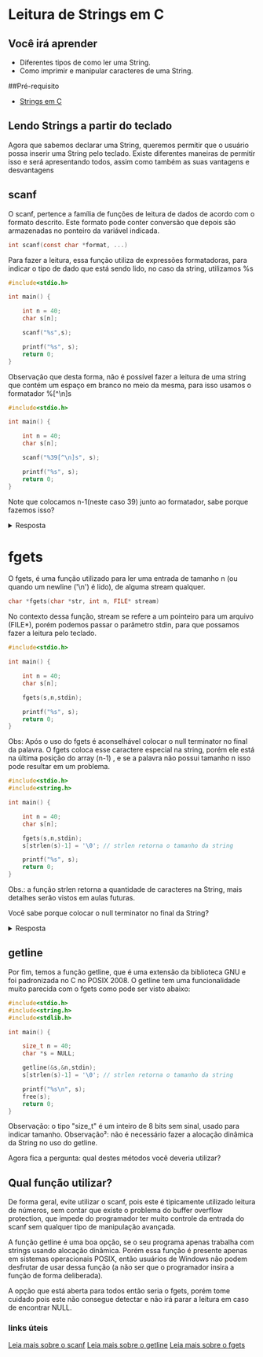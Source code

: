 # Leitura de Strings em C

## Você irá aprender

- Diferentes tipos de como ler uma String.
- Como imprimir e manipular caracteres de uma String.

##Pré-requisito

- [Strings em C](https://github.com/Programando-o-Mundo/Microfundamentos-AEDs2/blob/main/Strings-em-C.md)

## Lendo Strings a partir do teclado

Agora que sabemos declarar uma String, queremos permitir que o usuário possa inserir uma String pelo teclado.
Existe diferentes maneiras de permitir isso e será apresentando todos, assim como também as suas vantagens e desvantagens

## scanf

O scanf, pertence a família de funções de leitura de dados de acordo com o formato descrito. Este formato pode conter conversão que depois são
armazenadas no ponteiro da variável indicada.

```c
int scanf(const char *format, ...)
```
Para fazer a leitura, essa função utiliza de expressões formatadoras, para indicar o tipo de dado que
está sendo lido, no caso da string, utilizamos %s

```c
#include<stdio.h>

int main() {

    int n = 40;
    char s[n];

    scanf("%s",s);

    printf("%s", s);
    return 0;
}
```
Observação que desta forma, não é possível fazer a leitura de uma string que contém um espaço
em branco no meio da mesma, para isso usamos o formatador %[^\n]s

```c
#include<stdio.h>

int main() {

    int n = 40;
    char s[n];

    scanf("%39[^\n]s", s);

    printf("%s", s);
    return 0;
}
```

Note que colocamos n-1(neste caso 39) junto ao formatador, sabe porque fazemos isso?

<details>
  <summary>Resposta</summary>
  A função scanf não possui buffer overflow protection, ou seja, se o usuário entrar com uma string maior do que o tamanho da
  string s, o programa retornará com um erro. Por causa disto, muitos programadores evitam usar o scanf para leitura de strings.
</details>

# fgets

O fgets, é uma função utilizado para ler uma entrada de tamanho n
(ou quando um newline ('\n') é lido), de alguma stream qualquer. 

```c
char *fgets(char *str, int n, FILE* stream)
```

No contexto dessa função, stream se refere a um pointeiro para um arquivo (FILE*),
porém podemos passar o parâmetro stdin, para que possamos fazer a leitura pelo teclado.

```c
#include<stdio.h>

int main() {

    int n = 40;
    char s[n];

    fgets(s,n,stdin);

    printf("%s", s);
    return 0;
}
```

Obs: Após o uso do fgets é aconselhável colocar o null terminator no final da palavra. O fgets coloca
esse caractere especial na string, porém ele está na última posição do array (n-1) , e se a palavra não
possui tamanho n isso pode resultar em um problema.

```c
#include<stdio.h>
#include<string.h>

int main() {

    int n = 40;
    char s[n];

    fgets(s,n,stdin);
    s[strlen(s)-1] = '\0'; // strlen retorna o tamanho da string

    printf("%s", s);
    return 0;
}
```

Obs.: a função strlen retorna a quantidade de caracteres na String, mais detalhes serão vistos em aulas futuras.

Você sabe porque colocar o null terminator no final da String?

<details>
  <summary>Resposta</summary>
  Ao pressionar "enter" o fgets irá armazenar um newline junto a palavra digitada pelo usuário, ou seja, se digitarmos
  "hello world" o que na verdade será armazenado é "hello world\n".
</details>

## getline

Por fim, temos a função getline, que é uma extensão da biblioteca GNU e foi padronizada no C no POSIX 2008. O getline
tem uma funcionalidade muito parecida com o fgets como pode ser visto abaixo:

```c
#include<stdio.h>
#include<string.h>
#include<stdlib.h>

int main() {

    size_t n = 40;
    char *s = NULL;

    getline(&s,&n,stdin);
    s[strlen(s)-1] = '\0'; // strlen retorna o tamanho da string

    printf("%s\n", s);
    free(s);
    return 0;
}
```

Observação: o tipo "size_t" é um inteiro de 8 bits sem sinal, usado para indicar tamanho.
Observação²: não é necessário fazer a alocação dinâmica da String no uso do getline.

Agora fica  a pergunta: qual destes métodos você deveria utilizar?

## Qual função utilizar?

De forma geral, evite utilizar o scanf, pois este é tipicamente utilizado leitura de números, sem contar que existe o problema do
buffer overflow protection, que impede do programador ter muito controle da entrada do scanf sem qualquer tipo de manipulação avançada.

A função getline é uma boa opção, se o seu programa apenas trabalha com strings usando alocação dinâmica. Porém essa função
é presente apenas em sistemas operacionais POSIX, então usuários de Windows não podem desfrutar de usar dessa função (a não ser que o programador insira
a função de forma deliberada).

A opção que está aberta para todos então seria o fgets, porém tome cuidado pois este não consegue detectar e não irá parar a leitura
em caso de encontrar NULL.

### links úteis

[Leia mais sobre o scanf](https://homepages.dcc.ufmg.br/~rodolfo/aedsi-2-10/printf_scanf/printfscanf.html)
[Leia mais sobre o getline](https://man7.org/linux/man-pages/man3/getline.3.html)
[Leia mais sobre o fgets](https://www.pucsp.br/~so-comp/cursoc/aulas/c970.html)



